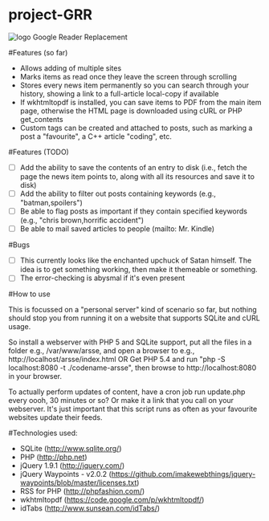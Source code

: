 project-GRR
===========

![logo](docs/grr.png "GRR!")
Google Reader Replacement

#Features (so far)

* Allows adding of multiple sites
* Marks items as read once they leave the screen through scrolling
* Stores every news item permanently so you can search through your history, showing a link to a full-article local-copy if available
* If wkhtmltopdf is installed, you can save items to PDF from the main item page, otherwise the HTML page is downloaded using cURL or PHP get_contents
* Custom tags can be created and attached to posts, such as marking a post a "favourite", a C++ article "coding", etc.

#Features (TODO)

- [ ] Add the ability to save the contents of an entry to disk (i.e., fetch the page the news item points to, along with all its resources and save it to disk)
- [ ] Add the ability to filter out posts containing keywords (e.g., "batman,spoilers")
- [ ] Be able to flag posts as important if they contain specified keywords (e.g., "chris brown,horrific accident")
- [ ] Be able to mail saved articles to people (mailto: Mr. Kindle)

#Bugs

- [ ] This currently looks like the enchanted upchuck of Satan himself. The idea is to get something working, then make it themeable or something.
- [ ] The error-checking is abysmal if it's even present

#How to use

This is focussed on a "personal server" kind of scenario so far, but nothing should stop you from running it on a website that supports SQLite and cURL usage.

So install a webserver with PHP 5 and SQLite support, put all the files in a folder e.g., /var/www/arsse, and open a browser to e.g., http://localhost/arsse/index.html
OR
Get PHP 5.4 and run "php -S localhost:8080 -t ./codename-arsse", then browse to http://localhost:8080 in your browser.

To actually perform updates of content, have a cron job run update.php every oooh, 30 minutes or so? Or make it a link that you call on your webserver. It's just important that this script runs as often as your favourite websites update their feeds.

#Technologies used:

* SQLite (http://www.sqlite.org/)
* PHP (http://php.net)
* jQuery 1.9.1 (http://jquery.com/)
* jQuery Waypoints - v2.0.2 (https://github.com/imakewebthings/jquery-waypoints/blob/master/licenses.txt)
* RSS for PHP (http://phpfashion.com/)
* wkhtmltopdf (https://code.google.com/p/wkhtmltopdf/)
* idTabs (http://www.sunsean.com/idTabs/)